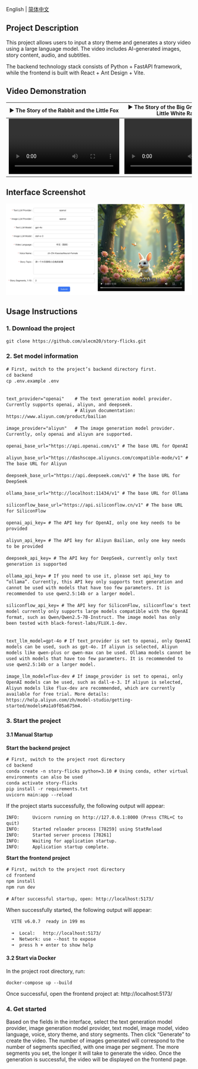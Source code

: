 English | [简体中文](./README-CN.md)

## Project Description

This project allows users to input a story theme and generates a story video using a large language model. The video includes AI-generated images, story content, audio, and subtitles.

The backend technology stack consists of Python + FastAPI framework, while the frontend is built with React + Ant Design + Vite.

## Video Demonstration

<table>
<thead>
<tr>
<th align="center"><g-emoji class="g-emoji" alias="arrow_forward">▶️</g-emoji> The Story of the Rabbit and the Little Fox</th>
<th align="center"><g-emoji class="g-emoji" alias="arrow_forward">▶️</g-emoji> The Story of the Big Gray Wolf and the Little White Rabbit</th>
</tr>
</thead>
<tbody>
<tr>
<td align="center"><video src="https://github.com/user-attachments/assets/e1893b9c-83ed-420c-a29a-1f5f878117c4"></video></td>
<td align="center"><video src="https://github.com/user-attachments/assets/8868e1b5-a931-4d25-9762-859a4c32d4f4"></video></td>
</tr>
</tbody>
</table>

## Interface Screenshot

![](backend/examples/screenshot/usage.jpg)

## Usage Instructions

### 1. Download the project

```
git clone https://github.com/alecm20/story-flicks.git
```

### 2. Set model information

```
# First, switch to the project’s backend directory first.
cd backend
cp .env.example .env


text_provider="openai"    # The text generation model provider. Currently supports openai, aliyun, and deepseek. 
                          # Aliyun documentation: https://www.aliyun.com/product/bailian
                          
image_provider="aliyun"   # The image generation model provider. Currently, only openai and aliyun are supported.

openai_base_url="https://api.openai.com/v1" # The base URL for OpenAI

aliyun_base_url="https://dashscope.aliyuncs.com/compatible-mode/v1" # The base URL for Aliyun

deepseek_base_url="https://api.deepseek.com/v1" # The base URL for DeepSeek

ollama_base_url="http://localhost:11434/v1" # The base URL for Ollama

siliconflow_base_url="https://api.siliconflow.cn/v1" # The base URL for SiliconFlow

openai_api_key= # The API key for OpenAI, only one key needs to be provided

aliyun_api_key= # The API key for Aliyun Bailian, only one key needs to be provided

deepseek_api_key= # The API key for DeepSeek, currently only text generation is supported

ollama_api_key= # If you need to use it, please set api_key to “ollama”. Currently, this API key only supports text generation and cannot be used with models that have too few parameters. It is recommended to use qwen2.5:14b or a larger model.

siliconflow_api_key= # The API key for SiliconFlow, siliconflow's text model currently only supports large models compatible with the OpenAI format, such as Qwen/Qwen2.5-7B-Instruct. The image model has only been tested with black-forest-labs/FLUX.1-dev.


text_llm_model=gpt-4o # If text_provider is set to openai, only OpenAI models can be used, such as gpt-4o. If aliyun is selected, Aliyun models like qwen-plus or qwen-max can be used. Ollama models cannot be used with models that have too few parameters. It is recommended to use qwen2.5:14b or a larger model.

image_llm_model=flux-dev # If image_provider is set to openai, only OpenAI models can be used, such as dall-e-3. If aliyun is selected, Aliyun models like flux-dev are recommended, which are currently available for free trial. More details: https://help.aliyun.com/zh/model-studio/getting-started/models#a1a9f05a675m4.
```

### 3. Start the project

#### 3.1 Manual Startup

**Start the backend project**

```
# First, switch to the project root directory
cd backend
conda create -n story-flicks python=3.10 # Using conda, other virtual environments can also be used
conda activate story-flicks
pip install -r requirements.txt
uvicorn main:app --reload
```

If the project starts successfully, the following output will appear:

```
INFO:     Uvicorn running on http://127.0.0.1:8000 (Press CTRL+C to quit)
INFO:     Started reloader process [78259] using StatReload
INFO:     Started server process [78261]
INFO:     Waiting for application startup.
INFO:     Application startup complete.
```

**Start the frontend project**

```
# First, switch to the project root directory
cd frontend
npm install
npm run dev

# After successful startup, open: http://localhost:5173/
```

When successfully started, the following output will appear:

```
  VITE v6.0.7  ready in 199 ms

  ➜  Local:   http://localhost:5173/
  ➜  Network: use --host to expose
  ➜  press h + enter to show help
```

#### 3.2 Start via Docker

In the project root directory, run:

```
docker-compose up --build
```

Once successful, open the frontend project at: http://localhost:5173/

### 4. Get started

Based on the fields in the interface, select the text generation model provider, image generation model provider, text model, image model, video language, voice, story theme, and story segments. Then click “Generate” to create the video. The number of images generated will correspond to the number of segments specified, with one image per segment. The more segments you set, the longer it will take to generate the video. Once the generation is successful, the video will be displayed on the frontend page.
